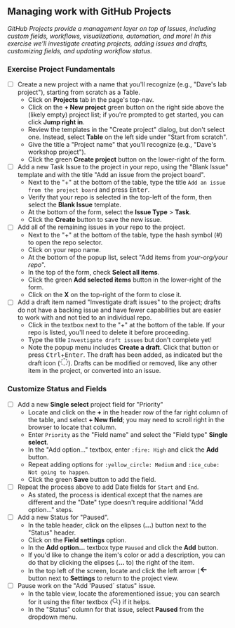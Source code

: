 ## Managing work with GitHub Projects
_GitHub Projects provide a management layer on top of Issues, including custom fields, workflows, visualizations, automation, and more! In this exercise we'll investigate creating projects, adding issues and drafts, customizing fields, and updating workflow status._

### Exercise Project Fundamentals
- [ ] Create a new project with a name that you'll recognize (e.g., "Dave's lab project"), starting from scratch as a Table.
  - Click on **Projects** tab in the page's top-nav.
  - Click on the **+ New project** green button on the right side above the (likely empty) project list; if you're prompted to get started, you can click **Jump right in**.
  - Review the templates in the "Create project" dialog, but don't select one. Instead, select **Table** on the left side under "Start from scratch".
  - Give the title a "Project name" that you'll recognize (e.g., "Dave's workshop project").
  - Click the green **Create project** button on the lower-right of the form. 
- [ ] Add a new Task Issue to the project in your repo, using the "Blank Issue" template and with the title "Add an issue from the project board".
  - Next to the "+" at the bottom of the table, type the title `Add an issue from the project board` and press <kbd>Enter</kbd>.
  - Verify that your repo is selected in the top-left of the form, then select the **Blank Issue** template.
  - At the bottom of the form, select the **Issue Type** > **Task**.
  - Click the **Create** button to save the new issue.
- [ ] Add all of the remaining issues in your repo to the project.
  - Next to the "+" at the bottom of the table, type the hash symbol (#) to open the repo selector.
  - Click on your repo name.
  - At the bottom of the popup list, select "Add items from *your-org/your repo*".
  - In the top of the form, check **Select all items**.
  - Click the green **Add selected items** button in the lower-right of the form.
  - Click on the **X** on the top-right of the form to close it.
- [ ] Add a draft item named "Investigate draft issues" to the project; drafts do not have a backing issue and have fewer capabilities but are easier to work with and not tied to an individual repo.
  - Click in the textbox next to the "+" at the bottom of the table. If your repo is listed, you'll need to delete it before proceeding.
  - Type the title `Investigate draft issues` but don't complete yet!
  - Note the popup menu includes **Create a draft**.  Click that button or press <kbd>Ctrl</kbd>+<kbd>Enter</kbd>.
    The draft has been added, as indicated but the draft icon (![Draft icon](./images/draft-icon.jpeg)).  Drafts can be modified or removed, like any other item in the project, or converted into an issue.

### Customize Status and Fields
- [ ] Add a new **Single select** project field for "Priority"
  - Locate and click on the **+** in the header row of the far right column of the table, and select **+ New field**; you may need to scroll right in the browser to locate that column.
  - Enter `Priority` as the "Field name" and select the "Field type" **Single select**.
  - In the "Add option..." textbox, enter `:fire: High` and click the **Add** button.
  - Repeat adding options for `:yellow_circle: Medium` and `:ice_cube: Not going to happen`.
  - Click the green **Save** button to add the field.
- [ ] Repeat the process above to add Date fields for `Start` and `End`.
  - As stated, the process is identical except that the names are different and the "Date" type doesn't require additional "Add option..." steps.
- [ ] Add a new Status for "Paused".
  - In the table header, click on the elipses (**...**) button next to the "Status" header.
  - Click on the **Field settings** option.
  - In the **Add option...** textbox type `Paused` and click the **Add** button.
  - If you'd like to change the item's color or add a description, you can do that by clicking the elipses (**...** to) the right of the item.
  - In the top left of the screen, locate and click the left arrow (![Left arrow](./images/left-arrow.jpeg) button next to **Settings** to return to the project view.
- [ ] Pause work on the "Add 'Paused` status" issue.
  - In the table view, locate the aforementioned issue; you can search for it using the filter textbox (![Magnifying glass](./images/magnifying-glass.jpeg)) if it helps.
  - In the "Status" column for that issue, select **Paused** from the dropdown menu.  

